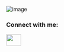 ![image](https://user-images.githubusercontent.com/40179746/162031599-42f182f9-7396-4586-bcb1-662f2678405a.png)



<h3 align="left">Connect with me:</h3>
<p align="left">
<a href="https://www.linkedin.com/in/jaqueline-romero-0874412a/" target="_blank"><img align="center" src="https://cdn.jsdelivr.net/npm/simple-icons@3.0.1/icons/linkedin.svg" alt="" height="30" width="40" /></a>
</p>
